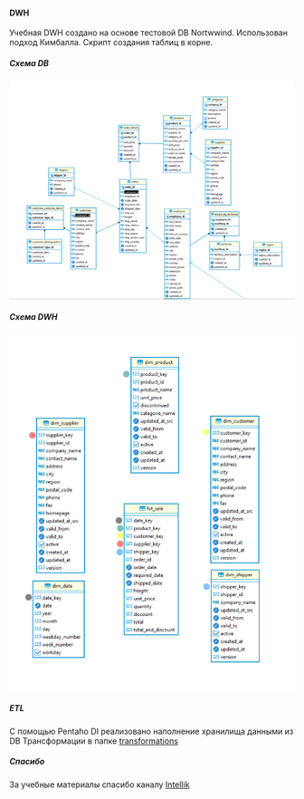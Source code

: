 #### DWH

Учебная DWH создано на основе тестовой DB Nortwwind. Использован подход Кимбалла.
Скрипт создания таблиц в корне.

##### Схема DB
![local DB link](./img/DB_diagram.png)

##### Схема DWH
![local DB link](./img/dwh.png)

##### ETL
C помощью Pentaho DI реализовано наполнение хранилища данными из DB
Трансформации в папке [transformations](./transformations/)

##### Спасибо
За учебные материалы спасибо каналу [Intellik](https://www.youtube.com/c/Intellik)